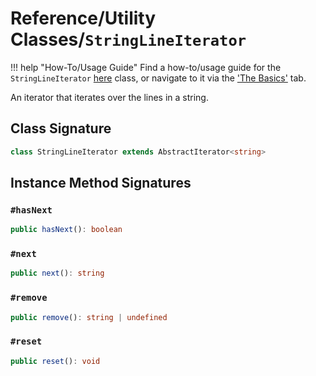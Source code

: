 # Reference/Utility Classes/`StringLineIterator`

!!! help "How-To/Usage Guide"
    Find a how-to/usage guide for the `StringLineIterator`
    [here](/iter-over/basics/utility-classes/string-line-iterator/) class, or navigate to it via the
    ['The Basics'](/iter-over/basics/) tab.

An iterator that iterates over the lines in a string.

## Class Signature

```typescript
class StringLineIterator extends AbstractIterator<string>
```

## Instance Method Signatures

### `#hasNext`

```typescript
public hasNext(): boolean
```

### `#next`

```typescript
public next(): string
```

### `#remove`

```typescript
public remove(): string | undefined
```

### `#reset`

```typescript
public reset(): void
```
